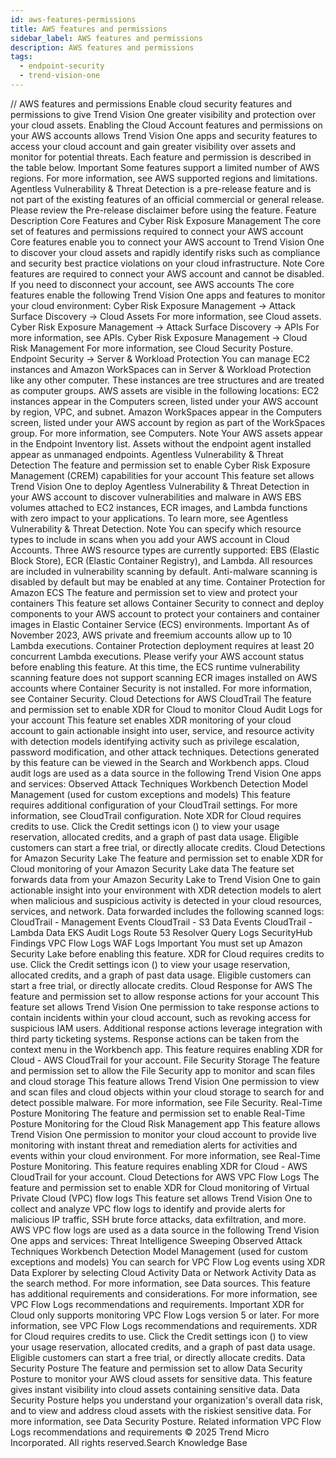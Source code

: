 ```yaml
---
id: aws-features-permissions
title: AWS features and permissions
sidebar_label: AWS features and permissions
description: AWS features and permissions
tags:
  - endpoint-security
  - trend-vision-one
---
```


/*<![CDATA[*/ $('#title').html($('meta[name=map-description]').attr('content')); /*]]>*/ AWS features and permissions Enable cloud security features and permissions to give Trend Vision One greater visibility and protection over your cloud assets. Enabling the Cloud Account features and permissions on your AWS accounts allows Trend Vision One apps and security features to access your cloud account and gain greater visibility over assets and monitor for potential threats. Each feature and permission is described in the table below. Important Some features support a limited number of AWS regions. For more information, see AWS supported regions and limitations. Agentless Vulnerability & Threat Detection is a pre-release feature and is not part of the existing features of an official commercial or general release. Please review the Pre-release disclaimer before using the feature. Feature Description Core Features and Cyber Risk Exposure Management The core set of features and permissions required to connect your AWS account Core features enable you to connect your AWS account to Trend Vision One to discover your cloud assets and rapidly identify risks such as compliance and security best practice violations on your cloud infrastructure. Note Core features are required to connect your AWS account and cannot be disabled. If you need to disconnect your account, see AWS accounts The core features enable the following Trend Vision One apps and features to monitor your cloud environment: Cyber Risk Exposure Management → Attack Surface Discovery → Cloud Assets For more information, see Cloud assets. Cyber Risk Exposure Management → Attack Surface Discovery → APIs For more information, see APIs. Cyber Risk Exposure Management → Cloud Risk Management For more information, see Cloud Security Posture. Endpoint Security → Server & Workload Protection You can manage EC2 instances and Amazon WorkSpaces can in Server & Workload Protection like any other computer. These instances are tree structures and are treated as computer groups. AWS assets are visible in the following locations: EC2 instances appear in the Computers screen, listed under your AWS account by region, VPC, and subnet. Amazon WorkSpaces appear in the Computers screen, listed under your AWS account by region as part of the WorkSpaces group. For more information, see Computers. Note Your AWS assets appear in the Endpoint Inventory list. Assets without the endpoint agent installed appear as unmanaged endpoints. Agentless Vulnerability & Threat Detection The feature and permission set to enable Cyber Risk Exposure Management (CREM) capabilities for your account This feature set allows Trend Vision One to deploy Agentless Vulnerability & Threat Detection in your AWS account to discover vulnerabilities and malware in AWS EBS volumes attached to EC2 instances, ECR images, and Lambda functions with zero impact to your applications. To learn more, see Agentless Vulnerability & Threat Detection. Note You can specify which resource types to include in scans when you add your AWS account in Cloud Accounts. Three AWS resource types are currently supported: EBS (Elastic Block Store), ECR (Elastic Container Registry), and Lambda. All resources are included in vulnerability scanning by default. Anti-malware scanning is disabled by default but may be enabled at any time. Container Protection for Amazon ECS The feature and permission set to view and protect your containers This feature set allows Container Security to connect and deploy components to your AWS account to protect your containers and container images in Elastic Container Service (ECS) environments. Important As of November 2023, AWS private and freemium accounts allow up to 10 Lambda executions. Container Protection deployment requires at least 20 concurrent Lambda executions. Please verify your AWS account status before enabling this feature. At this time, the ECS runtime vulnerability scanning feature does not support scanning ECR images installed on AWS accounts where Container Security is not installed. For more information, see Container Security. Cloud Detections for AWS CloudTrail The feature and permission set to enable XDR for Cloud to monitor Cloud Audit Logs for your account This feature set enables XDR monitoring of your cloud account to gain actionable insight into user, service, and resource activity with detection models identifying activity such as privilege escalation, password modification, and other attack techniques. Detections generated by this feature can be viewed in the Search and Workbench apps. Cloud audit logs are used as a data source in the following Trend Vision One apps and services: Observed Attack Techniques Workbench Detection Model Management (used for custom exceptions and models) This feature requires additional configuration of your CloudTrail settings. For more information, see CloudTrail configuration. Note XDR for Cloud requires credits to use. Click the Credit settings icon () to view your usage reservation, allocated credits, and a graph of past data usage. Eligible customers can start a free trial, or directly allocate credits. Cloud Detections for Amazon Security Lake The feature and permission set to enable XDR for Cloud monitoring of your Amazon Security Lake data The feature set forwards data from your Amazon Security Lake to Trend Vision One to gain actionable insight into your environment with XDR detection models to alert when malicious and suspicious activity is detected in your cloud resources, services, and network. Data forwarded includes the following scanned logs: CloudTrail - Management Events CloudTrail - S3 Data Events CloudTrail - Lambda Data EKS Audit Logs Route 53 Resolver Query Logs SecurityHub Findings VPC Flow Logs WAF Logs Important You must set up Amazon Security Lake before enabling this feature. XDR for Cloud requires credits to use. Click the Credit settings icon () to view your usage reservation, allocated credits, and a graph of past data usage. Eligible customers can start a free trial, or directly allocate credits. Cloud Response for AWS The feature and permission set to allow response actions for your account This feature set allows Trend Vision One permission to take response actions to contain incidents within your cloud account, such as revoking access for suspicious IAM users. Additional response actions leverage integration with third party ticketing systems. Response actions can be taken from the context menu in the Workbench app. This feature requires enabling XDR for Cloud - AWS CloudTrail for your account. File Security Storage The feature and permission set to allow the File Security app to monitor and scan files and cloud storage This feature allows Trend Vision One permission to view and scan files and cloud objects within your cloud storage to search for and detect possible malware. For more information, see File Security. Real-Time Posture Monitoring The feature and permission set to enable Real-Time Posture Monitoring for the Cloud Risk Management app This feature allows Trend Vision One permission to monitor your cloud account to provide live monitoring with instant threat and remediation alerts for activities and events within your cloud environment. For more information, see Real-Time Posture Monitoring. This feature requires enabling XDR for Cloud - AWS CloudTrail for your account. Cloud Detections for AWS VPC Flow Logs The feature and permission set to enable XDR for Cloud monitoring of Virtual Private Cloud (VPC) flow logs This feature set allows Trend Vision One to collect and analyze VPC flow logs to identify and provide alerts for malicious IP traffic, SSH brute force attacks, data exfiltration, and more. AWS VPC flow logs are used as a data source in the following Trend Vision One apps and services: Threat Intelligence Sweeping Observed Attack Techniques Workbench Detection Model Management (used for custom exceptions and models) You can search for VPC Flow Log events using XDR Data Explorer by selecting Cloud Activity Data or Network Activity Data as the search method. For more information, see Data sources. This feature has additional requirements and considerations. For more information, see VPC Flow Logs recommendations and requirements. Important XDR for Cloud only supports monitoring VPC Flow Logs version 5 or later. For more information, see VPC Flow Logs recommendations and requirements. XDR for Cloud requires credits to use. Click the Credit settings icon () to view your usage reservation, allocated credits, and a graph of past data usage. Eligible customers can start a free trial, or directly allocate credits. Data Security Posture The feature and permission set to allow Data Security Posture to monitor your AWS cloud assets for sensitive data. This feature gives instant visibility into cloud assets containing sensitive data. Data Security Posture helps you understand your organization's overall data risk, and to view and address cloud assets with the riskiest sensitive data. For more information, see Data Security Posture. Related information VPC Flow Logs recommendations and requirements © 2025 Trend Micro Incorporated. All rights reserved.Search Knowledge Base